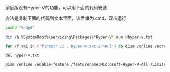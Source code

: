 家庭版没有Hyper-V的功能，可以用下面的代码安装

方法是复制下面的代码到文本里面，该后缀为.cmd，双击运行

```bash
pushd "%~dp0"

dir /b %SystemRoot%\servicing\Packages\*Hyper-V*.mum >hyper-v.txt

for /f %%i in ('findstr /i . hyper-v.txt 2^>nul') do dism /online /norestart /add-package:"%SystemRoot%\servicing\Packages\%%i"

del hyper-v.txt

Dism /online /enable-feature /featurename:Microsoft-Hyper-V-All /LimitAccess /ALL

```

